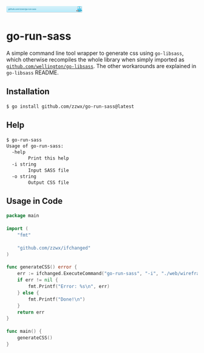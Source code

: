 [![github.com/zzwx/go-run-sass](./doc/gobadge.svg)](https://pkg.go.dev/github.com/zzwx/go-run-sass)

# go-run-sass

A simple command line tool wrapper to generate css using `go-libsass`,
which otherwise recompiles the whole library when simply
imported as [`github.com/wellington/go-libsass`](https://github.com/wellington/go-libsass).
The other workarounds are explained in `go-libsass` README. 

## Installation

```
$ go install github.com/zzwx/go-run-sass@latest
```

## Help

```
$ go-run-sass
Usage of go-run-sass:
  -help
        Print this help
  -i string
        Input SASS file
  -o string
        Output CSS file
```

## Usage in Code

```go
package main

import (
	"fmt"

	"github.com/zzwx/ifchanged"
)

func generateCSS() error {
	err := ifchanged.ExecuteCommand("go-run-sass", "-i", "./web/wireframe.scss", "-o", "./web/generated.css")
	if err != nil {
		fmt.Printf("Error: %s\n", err)
	} else {
		fmt.Printf("Done!\n")
	}
	return err
}

func main() {
	generateCSS()
}

```
